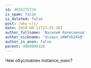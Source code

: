 ```yaml
---
id: 4035275724
is_spam: false
is_deleted: false
post: /why-clj/
date: 2018-08-11T23:55:28Z
author_fullname: 'Василий Колесников'
author_nickname: 'disqus_xKWFVbIKkB'
author_is_anon: false
parent: 4009808320
---
```


<p>Чем обусловлен instance_exec?</p>
